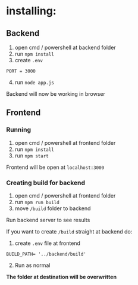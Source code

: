 # installing:

## Backend

1. open cmd / powershell at backend folder
2. run `npm install`
3. create `.env`
```properties
PORT = 3000
```
4. run `node app.js`

Backend will now be working in browser

## Frontend

### Running

1. open cmd / powershell at frontend folder
2. run `npm install`
3. run `npm start`

Frontend will be open at `localhost:3000`

### Creating build for backend

1. open cmd / powershell at frontend folder
2. run `npm run build`
3. move `/build` folder to backend

Run backend server to see results

If you want to create `/build` straight at backend do:
1. create `.env` file at frontend
```properties
BUILD_PATH= '../backend/build'
```
2. Run as normal

**The folder at destination will be overwritten**